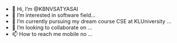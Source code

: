 - 👋 Hi, I’m @KBNVSATYASAI
- 👀 I’m interested in software field...
- 🌱 I’m currently  pursuing my dream course CSE at KLUniversity ...
- 💞️ I’m looking to collaborate on ...
- 📫 How to reach me mobile no  ...

<!---
KBNVSATYASAI/KBNVSATYASAI is a ✨ special ✨ repository because its `README.md` (this file) appears on your GitHub profile.
You can click the Preview link to take a look at your changes.
--->
